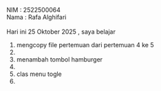 NIM : 2522500064 <br>
Nama : Rafa Alghifari <br><br>
Hari ini 25 Oktober 2025 , saya belajar<ol>
<li> mengcopy file pertemuan  dari pertemuan 4 ke 5 <li>
<li> menambah tombol hamburger<li>
<li> clas menu togle<li>
<ol>